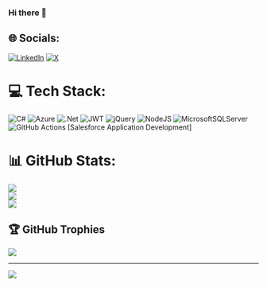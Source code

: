 ### Hi there 👋

<!--
**dhavalgajera/dhavalgajera** is a ✨ _special_ ✨ repository because its `README.md` (this file) appears on your GitHub profile.

Here are some ideas to get you started:

- 🔭 I’m currently working on ...
- 🌱 I’m currently learning ...
- 👯 I’m looking to collaborate on ...
- 🤔 I’m looking for help with ...
- 💬 Ask me about ...
- 📫 How to reach me: ...
- 😄 Pronouns: ...
- ⚡ Fun fact: ...
-->


## 🌐 Socials:
[![LinkedIn](https://img.shields.io/badge/LinkedIn-%230077B5.svg?logo=linkedin&logoColor=white)](https://linkedin.com/in/https://www.linkedin.com/in/gajeradhaval/) [![X](https://img.shields.io/badge/X-black.svg?logo=X&logoColor=white)](https://x.com/https://x.com/DhavalGajera) 

# 💻 Tech Stack:
![C#](https://img.shields.io/badge/c%23-%23239120.svg?style=flat&logo=csharp&logoColor=white) ![Azure](https://img.shields.io/badge/azure-%230072C6.svg?style=flat&logo=microsoftazure&logoColor=white) ![.Net](https://img.shields.io/badge/.NET-5C2D91?style=flat&logo=.net&logoColor=white) ![JWT](https://img.shields.io/badge/JWT-black?style=flat&logo=JSON%20web%20tokens) ![jQuery](https://img.shields.io/badge/jquery-%230769AD.svg?style=flat&logo=jquery&logoColor=white) ![NodeJS](https://img.shields.io/badge/node.js-6DA55F?style=flat&logo=node.js&logoColor=white) ![MicrosoftSQLServer](https://img.shields.io/badge/Microsoft%20SQL%20Server-CC2927?style=flat&logo=microsoft%20sql%20server&logoColor=white) ![GitHub Actions](https://img.shields.io/badge/github%20actions-%232671E5.svg?style=flat&logo=githubactions&logoColor=white) [Salesforce Application Development] 
# 📊 GitHub Stats:
![](https://github-readme-stats.vercel.app/api?username=dhavalgajera&theme=default&hide_border=false&include_all_commits=true&count_private=true)<br/>
![](https://github-readme-streak-stats.herokuapp.com/?user=dhavalgajera&theme=default&hide_border=false)<br/>
![](https://github-readme-stats.vercel.app/api/top-langs/?username=dhavalgajera&theme=default&hide_border=false&include_all_commits=true&count_private=true&layout=compact)

## 🏆 GitHub Trophies
![](https://github-profile-trophy.vercel.app/?username=dhavalgajera&theme=radical&no-frame=false&no-bg=true&margin-w=4)


---
[![](https://visitcount.itsvg.in/api?id=dhavalgajera&icon=0&color=0)](https://visitcount.itsvg.in)

<!-- Proudly created with GPRM ( https://gprm.itsvg.in ) -->
